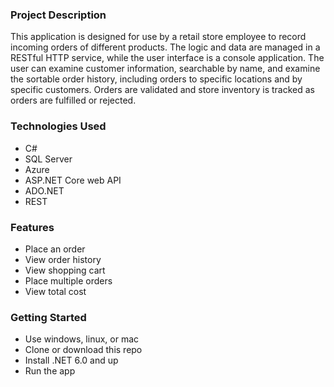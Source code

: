 ### **Project Description**

This application is designed for use by a retail store employee to record incoming orders of different products. The logic and data are managed in a RESTful HTTP service, while the user interface is a console application. The user can examine customer information, searchable by name, and examine the sortable order history, including orders to specific locations and by specific customers. Orders are validated and store inventory is tracked as orders are fulfilled or rejected.

### **Technologies Used**

- C#
- SQL Server
- Azure
- ASP.NET Core web API
- ADO.NET
- REST

### **Features**

- Place an order
- View order history
- View shopping cart
- Place multiple orders
- View total cost

### **Getting Started**

- Use windows, linux, or mac
- Clone or download this repo
- Install .NET 6.0 and up
- Run the app
